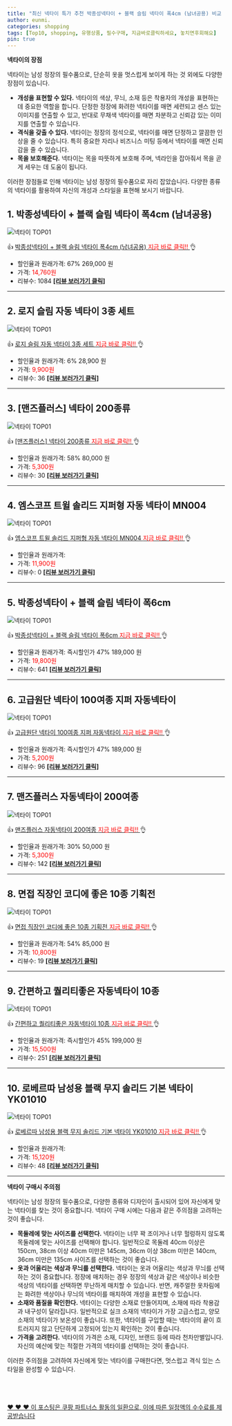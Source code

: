 ```yaml
---
title: "최신 넥타이 특가 추천 박종성넥타이 + 블랙 슬림 넥타이 폭4cm (남녀공용) 비교 장점"
author: eunmi.
categories: shopping
tags: [Top10, shopping, 유행상품, 필수구매, 지금바로클릭하세요, 놓치면후회해요]
pin: true
---
```

**넥타이의 장점**

넥타이는 남성 정장의 필수품으로, 단순히 옷을 멋스럽게 보이게 하는 것 외에도 다양한 장점이 있습니다.

* **개성을 표현할 수 있다.** 넥타이의 색상, 무늬, 소재 등은 착용자의 개성을 표현하는 데 중요한 역할을 합니다. 단정한 정장에 화려한 넥타이를 매면 세련되고 센스 있는 이미지를 연출할 수 있고, 반대로 무채색 넥타이를 매면 차분하고 신뢰감 있는 이미지를 연출할 수 있습니다.
* **격식을 갖출 수 있다.** 넥타이는 정장의 정석으로, 넥타이를 매면 단정하고 깔끔한 인상을 줄 수 있습니다. 특히 중요한 자리나 비즈니스 미팅 등에서 넥타이를 매면 신뢰감을 줄 수 있습니다.
* **목을 보호해준다.** 넥타이는 목을 따뜻하게 보호해 주며, 넥라인을 잡아줘서 목을 곧게 세우는 데 도움이 됩니다.

이러한 장점들로 인해 넥타이는 남성 정장의 필수품으로 자리 잡았습니다. 다양한 종류의 넥타이를 활용하여 자신의 개성과 스타일을 표현해 보시기 바랍니다.

   

## 1. 박종성넥타이 + 블랙 슬림 넥타이 폭4cm (남녀공용)

![넥타이 TOP01](https://thumbnail9.coupangcdn.com/thumbnails/remote/230x230ex/image/vendor_inventory/7a17/ec311873b05bc1aeb12cf098823fb9c1269ce75864a59d8ad025c6a06885.jpg)


👍 [박종성넥타이 + 블랙 슬림 넥타이 폭4cm (남녀공용) <font color=red> 지금 바로 클릭!! </font> ](https://link.coupang.com/re/AFFSDP?lptag=AF3617701&subid=GithubCoopas&pageKey=7604231743&traceid=V0-153&itemId=20123603344&vendorItemId=86909761272) 👌 


- 할인율과 원래가격: 67%  269,000   원
- 가격: <span style='color:red'>14,760원</span>
- 리뷰수: 1084  [**[리뷰 보러가기 클릭]**](https://link.coupang.com/re/AFFSDP?lptag=AF3617701&subid=GithubCoopas&pageKey=7604231743&traceid=V0-153&itemId=20123603344&vendorItemId=86909761272)

---


   

## 2. 로지 슬림 자동 넥타이 3종 세트

![넥타이 TOP01](https://thumbnail6.coupangcdn.com/thumbnails/remote/230x230ex/image/rs_quotation_api/hkho8c5w/8235932e83cd4fefa65bb732982c0c2c.jpg)


👍 [로지 슬림 자동 넥타이 3종 세트 <font color=red> 지금 바로 클릭!! </font> ](https://link.coupang.com/re/AFFSDP?lptag=AF3617701&subid=GithubCoopas&pageKey=6408249902&traceid=V0-153&itemId=13732102471&vendorItemId=81380306798) 👌 


- 할인율과 원래가격: 6%  28,900   원
- 가격: <span style='color:red'>9,900원</span>
- 리뷰수: 36  [**[리뷰 보러가기 클릭]**](https://link.coupang.com/re/AFFSDP?lptag=AF3617701&subid=GithubCoopas&pageKey=6408249902&traceid=V0-153&itemId=13732102471&vendorItemId=81380306798)

---


   

## 3. [맨즈플러스] 넥타이 200종류

![넥타이 TOP01](https://thumbnail6.coupangcdn.com/thumbnails/remote/230x230ex/image/vendor_inventory/83f7/81b56eb7b0879bf420d12ef9fa5ee2fba77e7b82e9c0853c7abfccbf34e3.jpg)


👍 [[맨즈플러스] 넥타이 200종류 <font color=red> 지금 바로 클릭!! </font> ](https://link.coupang.com/re/AFFSDP?lptag=AF3617701&subid=GithubCoopas&pageKey=104174161&traceid=V0-153&itemId=316080780&vendorItemId=3776363467) 👌 


- 할인율과 원래가격: 58%  80,000   원
- 가격: <span style='color:red'>5,300원</span>
- 리뷰수: 30  [**[리뷰 보러가기 클릭]**](https://link.coupang.com/re/AFFSDP?lptag=AF3617701&subid=GithubCoopas&pageKey=104174161&traceid=V0-153&itemId=316080780&vendorItemId=3776363467)

---


   

## 4. 엠스코프 트윌 솔리드 지퍼형 자동 넥타이 MN004

![넥타이 TOP01](https://thumbnail7.coupangcdn.com/thumbnails/remote/230x230ex/image/retail/images/3646375770216050-b0bd779a-68b2-4311-8316-2e9273a96658.jpg)


👍 [엠스코프 트윌 솔리드 지퍼형 자동 넥타이 MN004 <font color=red> 지금 바로 클릭!! </font> ](https://link.coupang.com/re/AFFSDP?lptag=AF3617701&subid=GithubCoopas&pageKey=1885514193&traceid=V0-153&itemId=3203943329&vendorItemId=71398938712) 👌 


- 할인율과 원래가격: 
- 가격: <span style='color:red'>11,900원</span>
- 리뷰수: 0  [**[리뷰 보러가기 클릭]**](https://link.coupang.com/re/AFFSDP?lptag=AF3617701&subid=GithubCoopas&pageKey=1885514193&traceid=V0-153&itemId=3203943329&vendorItemId=71398938712)

---


   

## 5. 박종성넥타이 + 블랙 슬림 넥타이 폭6cm

![넥타이 TOP01](https://thumbnail7.coupangcdn.com/thumbnails/remote/230x230ex/image/vendor_inventory/272d/c7d6cb0eee81ff15b42e98a0562c088616df1dbbe044d4cba745194ef877.jpg)


👍 [박종성넥타이 + 블랙 슬림 넥타이 폭6cm <font color=red> 지금 바로 클릭!! </font> ](https://link.coupang.com/re/AFFSDP?lptag=AF3617701&subid=GithubCoopas&pageKey=7556200252&traceid=V0-153&itemId=19896831008&vendorItemId=86996996888) 👌 


- 할인율과 원래가격: 즉시할인가 47%  189,000   원
- 가격: <span style='color:red'>19,800원</span>
- 리뷰수: 641  [**[리뷰 보러가기 클릭]**](https://link.coupang.com/re/AFFSDP?lptag=AF3617701&subid=GithubCoopas&pageKey=7556200252&traceid=V0-153&itemId=19896831008&vendorItemId=86996996888)

---


   

## 6. 고급원단 넥타이 100여종 지퍼 자동넥타이

![넥타이 TOP01](https://thumbnail9.coupangcdn.com/thumbnails/remote/230x230ex/image/vendor_inventory/d170/681b2cdd8856d87381f348f4c211517b0e825c437b8819c2e2bc2c05f5f3.jpg)


👍 [고급원단 넥타이 100여종 지퍼 자동넥타이 <font color=red> 지금 바로 클릭!! </font> ](https://link.coupang.com/re/AFFSDP?lptag=AF3617701&subid=GithubCoopas&pageKey=194555872&traceid=V0-153&itemId=558146938&vendorItemId=4466168451) 👌 


- 할인율과 원래가격: 즉시할인가 47%  189,000   원
- 가격: <span style='color:red'>5,200원</span>
- 리뷰수: 96  [**[리뷰 보러가기 클릭]**](https://link.coupang.com/re/AFFSDP?lptag=AF3617701&subid=GithubCoopas&pageKey=194555872&traceid=V0-153&itemId=558146938&vendorItemId=4466168451)

---


   

## 7. 맨즈플러스 자동넥타이 200여종

![넥타이 TOP01](https://thumbnail6.coupangcdn.com/thumbnails/remote/230x230ex/image/vendor_inventory/6f77/123fcdd332436349642c25faeceeab5dd7288208eac37e4257868e9d05f2.jpg)


👍 [맨즈플러스 자동넥타이 200여종 <font color=red> 지금 바로 클릭!! </font> ](https://link.coupang.com/re/AFFSDP?lptag=AF3617701&subid=GithubCoopas&pageKey=94332837&traceid=V0-153&itemId=291938130&vendorItemId=3717604897) 👌 


- 할인율과 원래가격: 30%  50,000   원
- 가격: <span style='color:red'>5,300원</span>
- 리뷰수: 142  [**[리뷰 보러가기 클릭]**](https://link.coupang.com/re/AFFSDP?lptag=AF3617701&subid=GithubCoopas&pageKey=94332837&traceid=V0-153&itemId=291938130&vendorItemId=3717604897)

---


   

## 8. 면접 직장인 코디에 좋은 10종 기획전

![넥타이 TOP01](https://thumbnail6.coupangcdn.com/thumbnails/remote/230x230ex/image/vendor_inventory/4ead/4ca4e01434b806bf97c6fbd9a04d26b88397d1cdcef589eebf086530ada7.jpg)


👍 [면접 직장인 코디에 좋은 10종 기획전 <font color=red> 지금 바로 클릭!! </font> ](https://link.coupang.com/re/AFFSDP?lptag=AF3617701&subid=GithubCoopas&pageKey=5227254789&traceid=V0-153&itemId=7348891706&vendorItemId=74640113165) 👌 


- 할인율과 원래가격: 54%  85,000   원
- 가격: <span style='color:red'>10,800원</span>
- 리뷰수: 19  [**[리뷰 보러가기 클릭]**](https://link.coupang.com/re/AFFSDP?lptag=AF3617701&subid=GithubCoopas&pageKey=5227254789&traceid=V0-153&itemId=7348891706&vendorItemId=74640113165)

---


   

## 9. 간편하고 퀄리티좋은 자동넥타이 10종

![넥타이 TOP01](https://thumbnail7.coupangcdn.com/thumbnails/remote/230x230ex/image/vendor_inventory/b623/0a64bc6da14f5f783af3201a18b075799de8f33ccea330f9404e1c7203e8.jpg)


👍 [간편하고 퀄리티좋은 자동넥타이 10종 <font color=red> 지금 바로 클릭!! </font> ](https://link.coupang.com/re/AFFSDP?lptag=AF3617701&subid=GithubCoopas&pageKey=5286286981&traceid=V0-153&itemId=7585708611&vendorItemId=74876224609) 👌 


- 할인율과 원래가격: 즉시할인가 45%  199,000   원
- 가격: <span style='color:red'>15,500원</span>
- 리뷰수: 251  [**[리뷰 보러가기 클릭]**](https://link.coupang.com/re/AFFSDP?lptag=AF3617701&subid=GithubCoopas&pageKey=5286286981&traceid=V0-153&itemId=7585708611&vendorItemId=74876224609)

---


   

## 10. 로베르따 남성용 블랙 무지 솔리드 기본 넥타이 YK01010

![넥타이 TOP01](https://thumbnail10.coupangcdn.com/thumbnails/remote/230x230ex/image/vendor_inventory/04cb/61e22419d67458b645f097fc518882ba47a7d9cb01b8176c18320e442941.jpg)


👍 [로베르따 남성용 블랙 무지 솔리드 기본 넥타이 YK01010 <font color=red> 지금 바로 클릭!! </font> ](https://link.coupang.com/re/AFFSDP?lptag=AF3617701&subid=GithubCoopas&pageKey=4543628164&traceid=V0-153&itemId=5503546575&vendorItemId=72803147150) 👌 


- 할인율과 원래가격: 
- 가격: <span style='color:red'>15,120원</span>
- 리뷰수: 48  [**[리뷰 보러가기 클릭]**](https://link.coupang.com/re/AFFSDP?lptag=AF3617701&subid=GithubCoopas&pageKey=4543628164&traceid=V0-153&itemId=5503546575&vendorItemId=72803147150)

---
**넥타이 구매시 주의점**

넥타이는 남성 정장의 필수품으로, 다양한 종류와 디자인이 출시되어 있어 자신에게 맞는 넥타이를 찾는 것이 중요합니다. 넥타이 구매 시에는 다음과 같은 주의점을 고려하는 것이 좋습니다.

* **목둘레에 맞는 사이즈를 선택한다.** 넥타이는 너무 꽉 조이거나 너무 헐렁하지 않도록 목둘레에 맞는 사이즈를 선택해야 합니다. 일반적으로 목둘레 40cm 이상은 150cm, 38cm 이상 40cm 미만은 145cm, 36cm 이상 38cm 미만은 140cm, 36cm 미만은 135cm 사이즈를 선택하는 것이 좋습니다.
* **옷과 어울리는 색상과 무늬를 선택한다.** 넥타이는 옷과 어울리는 색상과 무늬를 선택하는 것이 중요합니다. 정장에 매치하는 경우 정장의 색상과 같은 색상이나 비슷한 색상의 넥타이를 선택하면 무난하게 매치할 수 있습니다. 반면, 캐주얼한 옷차림에는 화려한 색상이나 무늬의 넥타이를 매치하여 개성을 표현할 수 있습니다.
* **소재와 품질을 확인한다.** 넥타이는 다양한 소재로 만들어지며, 소재에 따라 착용감과 내구성이 달라집니다. 일반적으로 실크 소재의 넥타이가 가장 고급스럽고, 양모 소재의 넥타이가 보온성이 좋습니다. 또한, 넥타이를 구입할 때는 넥타이의 끝이 흐트러지지 않고 단단하게 고정되어 있는지 확인하는 것이 좋습니다.
* **가격을 고려한다.** 넥타이의 가격은 소재, 디자인, 브랜드 등에 따라 천차만별입니다. 자신의 예산에 맞는 적절한 가격의 넥타이를 선택하는 것이 좋습니다.

이러한 주의점을 고려하여 자신에게 맞는 넥타이를 구매한다면, 멋스럽고 격식 있는 스타일을 완성할 수 있습니다.<br><br><br><br><br> [ ❤ ❤ ❤ 이 포스팅은 쿠팡 파트너스 활동의 일환으로, 이에 따른 일정액의 수수료를 제공받습니다](https://link.coupang.com/a/bcEFyh)
